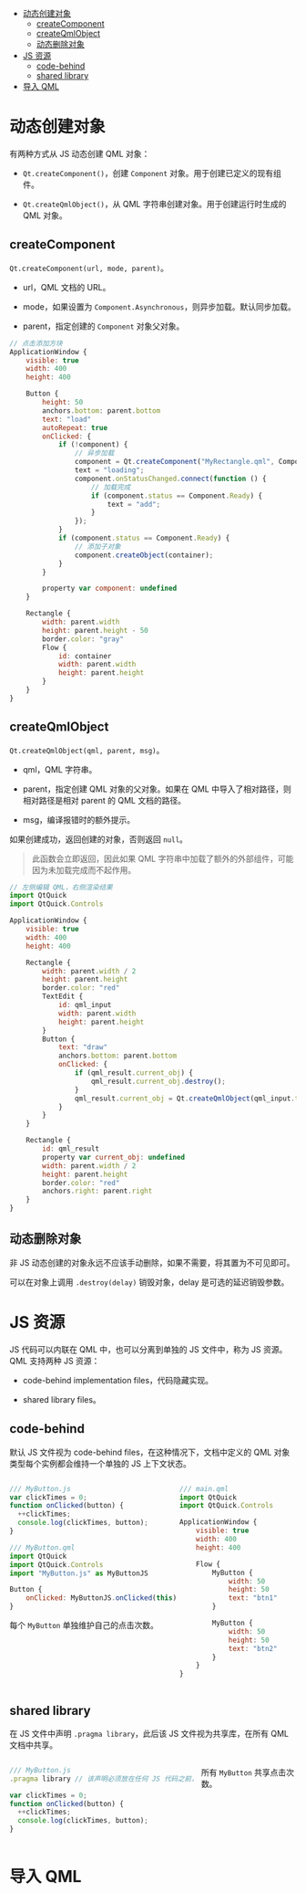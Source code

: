 - [动态创建对象](#动态创建对象)
  - [createComponent](#createcomponent)
  - [createQmlObject](#createqmlobject)
  - [动态删除对象](#动态删除对象)
- [JS 资源](#js-资源)
  - [code-behind](#code-behind)
  - [shared library](#shared-library)
- [导入 QML](#导入-qml)

# 动态创建对象

有两种方式从 JS 动态创建 QML 对象：

- `Qt.createComponent()`，创建 `Component` 对象。用于创建已定义的现有组件。

- `Qt.createQmlObject()`，从 QML 字符串创建对象。用于创建运行时生成的 QML 对象。

## createComponent

`Qt.createComponent(url, mode, parent)`。

- url，QML 文档的 URL。

- mode，如果设置为 `Component.Asynchronous`，则异步加载。默认同步加载。

- parent，指定创建的 `Component` 对象父对象。

```js
// 点击添加方块
ApplicationWindow {
    visible: true
    width: 400
    height: 400

    Button {
        height: 50
        anchors.bottom: parent.bottom
        text: "load"
        autoRepeat: true
        onClicked: {
            if (!component) {
                // 异步加载
                component = Qt.createComponent("MyRectangle.qml", Component.Asynchronous);
                text = "loading";
                component.onStatusChanged.connect(function () {
                    // 加载完成
                    if (component.status == Component.Ready) {
                        text = "add";
                    }
                });
            }
            if (component.status == Component.Ready) {
                // 添加子对象
                component.createObject(container);
            }
        }

        property var component: undefined
    }

    Rectangle {
        width: parent.width
        height: parent.height - 50
        border.color: "gray"
        Flow {
            id: container
            width: parent.width
            height: parent.height
        }
    }
}
```

## createQmlObject

`Qt.createQmlObject(qml, parent, msg)`。

- qml，QML 字符串。

- parent，指定创建 QML 对象的父对象。如果在 QML 中导入了相对路径，则相对路径是相对 parent 的 QML 文档的路径。

- msg，编译报错时的额外提示。

如果创建成功，返回创建的对象，否则返回 `null`。

> 此函数会立即返回，因此如果 QML 字符串中加载了额外的外部组件，可能因为未加载完成而不起作用。

```js
// 左侧编辑 QML，右侧渲染结果
import QtQuick
import QtQuick.Controls

ApplicationWindow {
    visible: true
    width: 400
    height: 400

    Rectangle {
        width: parent.width / 2
        height: parent.height
        border.color: "red"
        TextEdit {
            id: qml_input
            width: parent.width
            height: parent.height
        }
        Button {
            text: "draw"
            anchors.bottom: parent.bottom
            onClicked: {
                if (qml_result.current_obj) {
                    qml_result.current_obj.destroy();
                }
                qml_result.current_obj = Qt.createQmlObject(qml_input.text, qml_result);
            }
        }
    }

    Rectangle {
        id: qml_result
        property var current_obj: undefined
        width: parent.width / 2
        height: parent.height
        border.color: "red"
        anchors.right: parent.right
    }
}
```

## 动态删除对象

非 JS 动态创建的对象永远不应该手动删除，如果不需要，将其置为不可见即可。

可以在对象上调用 `.destroy(delay)` 销毁对象，delay 是可选的延迟销毁参数。

# JS 资源

JS 代码可以内联在 QML 中，也可以分离到单独的 JS 文件中，称为 JS 资源。QML 支持两种 JS 资源：

- code-behind implementation files，代码隐藏实现。

- shared library files。

## code-behind

默认 JS 文件视为 code-behind files，在这种情况下，文档中定义的 QML 对象类型每个实例都会维持一个单独的 JS 上下文状态。

<div style="display: flex; gap: 5px">

<div style="flex: 1">

```js
/// MyButton.js
var clickTimes = 0;
function onClicked(button) {
  ++clickTimes;
  console.log(clickTimes, button);
}
```

```js
/// MyButton.qml
import QtQuick
import QtQuick.Controls
import "MyButton.js" as MyButtonJS

Button {
    onClicked: MyButtonJS.onClicked(this)
}
```

每个 `MyButton` 单独维护自己的点击次数。

</div>

<div style="flex: 1">

```js
/// main.qml
import QtQuick
import QtQuick.Controls

ApplicationWindow {
    visible: true
    width: 400
    height: 400

    Flow {
        MyButton {
            width: 50
            height: 50
            text: "btn1"
        }

        MyButton {
            width: 50
            height: 50
            text: "btn2"
        }
    }
}
```

</div>
</div>

## shared library

在 JS 文件中声明 `.pragma library`，此后该 JS 文件视为共享库，在所有 QML 文档中共享。

<div style="display: flex; gap: 5px;">

```js
/// MyButton.js
.pragma library // 该声明必须放在任何 JS 代码之前，除了注释

var clickTimes = 0;
function onClicked(button) {
  ++clickTimes;
  console.log(clickTimes, button);
}
```

所有 `MyButton` 共享点击次数。

</div>

# 导入 QML
